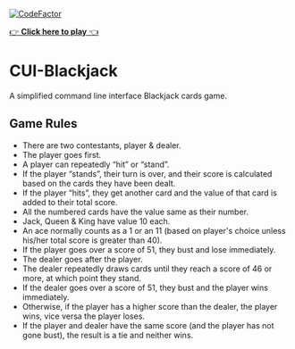 [![CodeFactor](https://www.codefactor.io/repository/github/bose-aritra2003/cui-blackjack/badge/master)](https://www.codefactor.io/repository/github/bose-aritra2003/cui-blackjack/overview/master)

[👉 **Click here to play** 👈](https://replit.com/@AritraBose2/CUI-Blackjack)

# CUI-Blackjack
A simplified command line interface Blackjack cards game.

## Game Rules
* There are two contestants, player & dealer.
* The player goes first.
* A player can repeatedly “hit” or “stand”.
* If the player “stands”, their turn is over, and their score is calculated based on the cards they have been dealt.
* If the player “hits”, they get another card and the value of that card is added to their total score.
* All the numbered cards have the value same as their number.
* Jack, Queen & King have value 10 each.
* An ace normally counts as a 1 or an 11 (based on player's choice unless his/her total score is greater than 40).
* If the player goes over a score of 51, they bust and lose immediately.
* The dealer goes after the player.
* The dealer repeatedly draws cards until they reach a score of 46 or more, at which point they stand.
* If the dealer goes over a score of 51, they bust and the player wins immediately.
* Otherwise, if the player has a higher score than the dealer, the player wins, vice versa the player loses.
* If the player and dealer have the same score (and the player has not gone bust), the result is a tie and neither wins.
